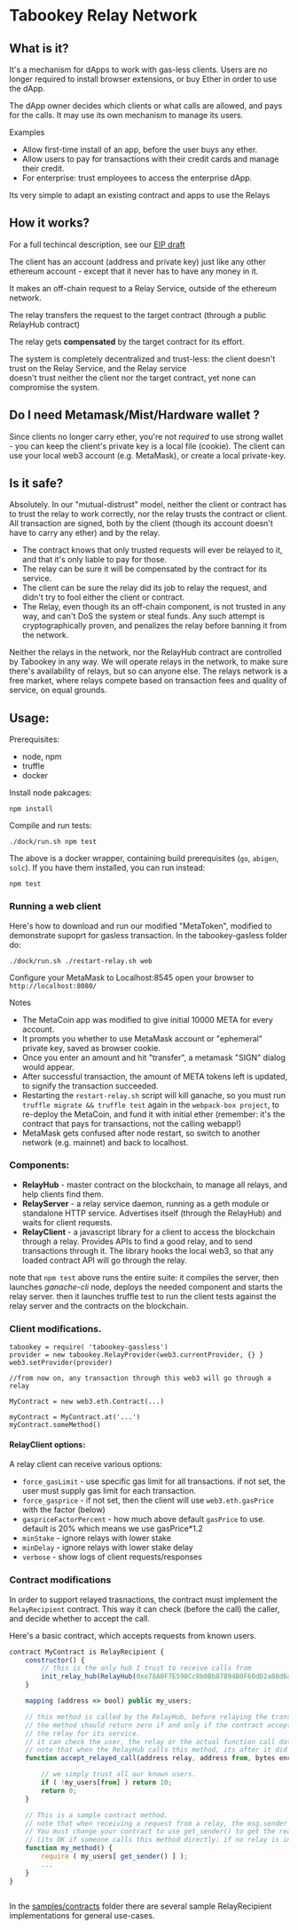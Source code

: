 # Tabookey Relay Network

## What is it?

It's a mechanism for dApps to work with gas-less clients.
Users are no longer required to install browser extensions, or buy Ether in order to use the dApp. 

The dApp owner decides which clients or what calls are allowed, and pays for the calls. It may use its own mechanism to manage its users.

Examples

- Allow first-time install of an app, before the user buys any ether.
- Allow users to pay for transactions with their credit cards and manage their credit.
- For enterprise: trust employees to access the enterprise dApp. 

Its very simple to adapt an existing contract and apps to use the Relays

## How it works?

For a full techincal description, see our [EIP draft](https://github.com/ethereum/EIPs/blob/master/EIPS/eip-1613.md)

The client has an account (address and private key) just like any other ethereum account - except that it never has to have any money in it.

It makes an off-chain request to a Relay Service, outside of the ethereum network.

The relay transfers the request to the target contract (through a public RelayHub contract)

The relay gets **compensated** by the target contract for its effort.

The system is completely decentralized and trust-less: the client doesn't trust on the Relay Service, and the Relay service  
doesn't trust neither the client nor the target contract, yet none can compromise the system.

## Do I need Metamask/Mist/Hardware wallet ?

Since clients no longer carry ether, you're not *required* to use strong wallet - you can keep the client's private key
is a local file (cookie). 
The client can use your local web3 account (e.g. MetaMask), or create a local private-key. 

## Is it safe?

Absolutely.
In our "mutual-distrust" model, neither the client or contract has to trust the relay to work correctly, nor the relay trusts the contract or client.
All transaction are signed, both by the client (though its account doesn't have to carry any ether) and by the relay.

- The contract knows that only trusted requests will ever be relayed to it, and that it's only liable to pay for those.
- The relay can be sure it will be compensated by the contract for its service.
- The client can be sure the relay did its job to relay the request, and didn't try to fool either the client or contract.
- The Relay, even though its an off-chain component, is not trusted in any way, and can't DoS the system or steal funds. Any such attempt is cryptographically proven, and penalizes the relay before banning it from the network.

Neither the relays in the network, nor the RelayHub contract are controlled by Tabookey in any way. 
We will operate relays in the network, to make sure there's availability of relays, but so can anyone else. 
The relays network is a free market, where relays compete based on transaction fees and quality of service, on equal grounds.

## Usage:

Prerequisites:

-	node, npm
- 	truffle
-	docker

Install node pakcages:

	npm install

Compile and run tests:

	./dock/run.sh npm test

The above is a docker wrapper, containing build prerequisites (`go`, `abigen`, `solc`). If you have them installed, you can run instead:

	npm test

### Running a web client

Here's how to download and run our modified "MetaToken", modified to demonstrate supoprt for gasless transaction.
In the tabookey-gasless folder do:

	./dock/run.sh ./restart-relay.sh web

Configure your MetaMask to Localhost:8545
open your browser to `http://localhost:8080/`

Notes

- The MetaCoin app was modified to give initial 10000 META for every account.
- It prompts you whether to use MetaMask account or "ephemeral" private key, saved as browser cookie.
- Once you enter an amount and hit "transfer", a metamask "SIGN" dialog would appear.
- After successful transaction, the amount of META tokens left is updated, to signify the transaction succeeded.
- Restarting the `restart-relay.sh` script will kill ganache, so you must run `truffle migrate && truffle test` again
	in the `webpack-box project`, to re-deploy the MetaCoin, and fund it with initial ether 
	(remember: it's the contract that pays for transactions, not the calling webapp!)
- MetaMask gets confused after node restart, so switch to another network (e.g. mainnet) and back to localhost.


### Components:

- **RelayHub** - master contract on the blockchain, to manage all relays, and help clients find them.
- **RelayServer** - a relay service daemon, running as a geth module or standalone HTTP service.  Advertises itself (through the RelayHub) and waits for client requests.
- **RelayClient** - a javascript library for a client to access the blockchain through a relay.
	Provides APIs to find a good relay, and to send transactions through it.
	The library hooks the local web3, so that any loaded contract API will go through the relay.

note that `npm test` above runs the entire suite: it compiles the server, then launches *ganache-cli* node, deploys the needed component and starts the relay server. then it launches truffle test to run the client tests against the relay server and the contracts on the blockchain.

### Client modifications.


	tabookey = require( 'tabookey-gassless')
    provider = new tabookey.RelayProvider(web3.currentProvider, {} }
    web3.setProvider(provider) 

	//from now on, any transaction through this web3 will go through a relay
	
	MyContract = new web3.eth.Contract(...)

	myContract = MyContract.at('...')
	myContract.someMethod()


#### RelayClient options:

A relay client can receive various options:

- `force_gasLimit` - use specific gas limit for all transactions. if not set, the user must supply gas limit for each transaction.
- `force_gasprice` - if not set, then the client will use `web3.eth.gasPrice` with the factor (below)
- `gaspriceFactorPercent` - how much above default `gasPrice` to use. default is 20% which means we use gasPrice*1.2
- `minStake` - ignore relays with lower stake
- `minDelay` - ignore relays with lower stake delay
- `verbose` - show logs of client requests/responses

### Contract modifications

In order to support relayed trasnactions, the contract must implement the `RelayRecipient` contract. This way it can check (before the call) the caller, and decide whether to accept the call.

Here's a basic contract, which accepts requests from known users.

```javascript
contract MyContract is RelayRecipient {
    constructor() {
        // this is the only hub I trust to receive calls from
        init_relay_hub(RelayHub(0xe78A0F7E598Cc8b0Bb87894B0F60dD2a88d6a8Ab));
    }

    mapping (address => bool) public my_users;

    // this method is called by the RelayHub, before relaying the transaction.
    // the method should return zero if and only if the contract accepts this transaction, and is willing to pay
    // the relay for its service.
    // it can check the user, the relay or the actual function call data.
    // note that when the RelayHub calls this method, its after it did validation of the relay and caller signatures.
    function accept_relayed_call(address relay, address from, bytes encoded_function, uint gas_price, uint transaction_fee ) external view returns(uint32) {

        // we simply trust all our known users.
        if ( !my_users[from] ) return 10;
        return 0;
    }

    // This is a sample contract method. 
    // note that when receiving a request from a relay, the msg.sender is always a RelayHub.
    // You must change your contract to use get_sender() to get the real sender.
    // (its OK if someone calls this method directly: if no relay is involved, get_sender() returns msg.sender)
    function my_method() {
        require ( my_users[ get_sender() ] );
        ...
    }
}
	
```

In the [samples/contracts](samples/contracts) folder there are several sample RelayRecipient implementations for general use-cases.
